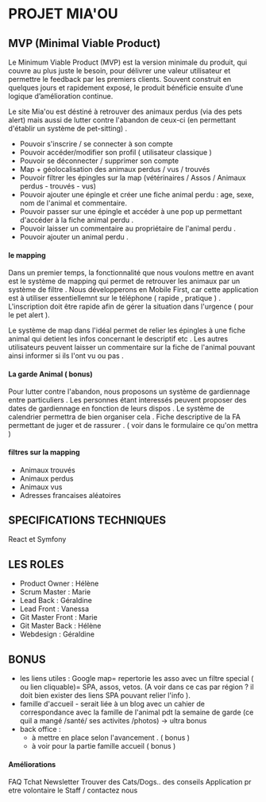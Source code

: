# PROJET MIA'OU


## MVP (Minimal Viable Product)

Le Minimum Viable Product (MVP) est la version minimale du produit, qui couvre au plus juste le besoin, pour délivrer une valeur utilisateur et permettre le feedback par les premiers clients. Souvent construit en quelques jours et rapidement exposé, le produit bénéficie ensuite d’une logique d’amélioration continue.

Le site Mia'ou est déstiné à retrouver des animaux perdus (via des pets alert) mais aussi de lutter contre l'abandon de ceux-ci (en permettant d'établir un système de pet-sitting) .

- Pouvoir s'inscrire / se connecter à son compte
- Pouvoir accéder/modifier son profil ( utilisateur classique )
- Pouvoir se déconnecter / supprimer son compte
- Map + géolocalisation des animaux perdus / vus / trouvés
- Pouvoir filtrer les épingles sur la map (vétérinaires / Assos / Animaux perdus - trouvés - vus)
- Pouvoir ajouter une épingle et créer une fiche animal perdu : age, sexe, nom de l'animal et commentaire.
- Pouvoir passer sur une épingle et  accéder à une pop up permettant d'accéder à la fiche animal perdu .
- Pouvoir laisser un commentaire au propriétaire de l'animal perdu .
- Pouvoir ajouter un animal perdu . 

#### le mapping 

Dans un premier temps, la fonctionnalité que nous voulons mettre en avant est le système de mapping qui permet de retrouver les animaux par un système de filtre . 
Nous développerons en Mobile First, car cette application est à utiliser essentiellemnt sur le téléphone ( rapide , pratique ) . 
L'inscription doit être rapide afin de gérer la situation dans l'urgence ( pour le pet alert ).

Le système de map dans l'idéal permet de relier les épingles à une fiche animal qui detient les infos concernant le descriptif etc . Les autres utilisateurs peuvent laisser un commentaire sur la fiche de l'animal pouvant ainsi informer si ils l'ont vu ou pas . 

#### La garde Animal ( bonus)

Pour lutter contre l'abandon, nous proposons un système de gardiennage entre particuliers . 
Les personnes étant interessés peuvent proposer des dates de gardiennage en fonction de leurs dispos . Le système de calendrier permettra de bien organiser cela . 
Fiche descriptive de la FA permettant de juger et de rassurer . ( voir dans le formulaire ce qu'on mettra )


#### filtres sur la mapping 

- Animaux trouvés
- Animaux perdus 
- Animaux vus
- Adresses francaises  aléatoires


## SPECIFICATIONS TECHNIQUES 

React et Symfony  



## LES ROLES 

- Product Owner : Hélène 
- Scrum Master : Marie 
- Lead Back : Géraldine 
- Lead Front : Vanessa 
- Git Master Front : Marie 
- Git Master Back : Hélène 
- Webdesign : Géraldine 


## BONUS 
 
- les liens utiles : Google map= repertorie les asso avec un filtre special ( ou lien cliquable)= SPA, assos, vetos. (A voir dans ce cas par région ? il doit bien exister des liens SPA pouvant relier l'info
). 
- famille d'accueil - serait liée à un blog avec un cahier de correspondance avec la famille de l'animal pdt la semaine de garde (ce quil a mangé /santé/ ses activites /photos) -> ultra bonus
- back office :
    - à mettre en place selon l'avancement .  ( bonus )
    - à voir pour la partie famille accueil ( bonus )

#### Améliorations

FAQ
Tchat
Newsletter
Trouver des Cats/Dogs.. des conseils
Application  pr etre volontaire
le Staff / contactez nous
